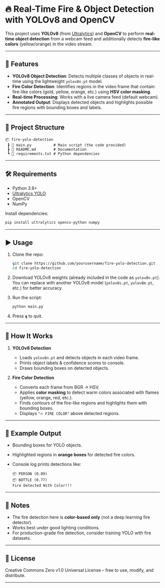 # 🔥 Real-Time Fire & Object Detection with YOLOv8 and OpenCV

This project uses **YOLOv8** (from [Ultralytics](https://github.com/ultralytics/ultralytics)) and **OpenCV** to perform **real-time object detection** from a webcam feed and additionally detects **fire-like colors** (yellow/orange) in the video stream.

---

## 🚀 Features

* **YOLOv8 Object Detection**: Detects multiple classes of objects in real-time using the lightweight `yolov8n.pt` model.
* **Fire Color Detection**: Identifies regions in the video frame that contain fire-like colors (gold, yellow, orange, etc.) using **HSV color masking**.
* **Real-time Processing**: Works with a live camera feed (default webcam).
* **Annotated Output**: Displays detected objects and highlights possible fire regions with bounding boxes and labels.

---

## 📂 Project Structure

```
📦 fire-yolo-detection
 ┣ 📜 main.py          # Main script (the code provided)
 ┣ 📜 README.md        # Documentation
 ┗ 📜 requirements.txt # Python dependencies
```

---

## 🛠️ Requirements

* Python 3.8+
* [Ultralytics YOLO](https://docs.ultralytics.com)
* OpenCV
* NumPy

Install dependencies:

```bash
pip install ultralytics opencv-python numpy
```

---

## ▶️ Usage

1. Clone the repo:

   ```bash
   git clone https://github.com/yourusername/fire-yolo-detection.git
   cd fire-yolo-detection
   ```
2. Download YOLOv8 weights (already included in the code as `yolov8n.pt`).
   You can replace with another YOLOv8 model (`yolov8s.pt`, `yolov8m.pt`, etc.) for better accuracy.
3. Run the script:

   ```bash
   python main.py
   ```
4. Press **`q`** to quit.

---

## 🔎 How It Works

1. **YOLOv8 Detection**

   * Loads `yolov8n.pt` and detects objects in each video frame.
   * Prints object labels & confidence scores to console.
   * Draws bounding boxes on detected objects.

2. **Fire Color Detection**

   * Converts each frame from BGR → HSV.
   * Applies **color masking** to detect warm colors associated with flames (yellow, orange, red, etc.).
   * Finds contours of the fire-like regions and highlights them with bounding boxes.
   * Displays `"🔥 FIRE COLOR"` above detected regions.

---

## 📸 Example Output

* Bounding boxes for YOLO objects.
* Highlighted regions in **orange boxes** for detected fire colors.
* Console log prints detections like:

  ```
  📦 PERSON (0.89)
  📦 BOTTLE (0.77)
  Fire Detected With Color!!!
  ```

---

## 📌 Notes

* The fire detection here is **color-based only** (not a deep learning fire detector).
* Works best under good lighting conditions.
* For production-grade fire detection, consider training YOLO with fire datasets.

---

## 📄 License

Creative Commons Zero v1.0 Universal License – free to use, modify, and distribute.

---

